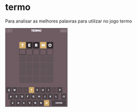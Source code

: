 # termo
Para analisar as melhores palavras para utilizar no jogo termo

<img src="https://raw.githubusercontent.com/andersonmdcanteli/termo/main/img/termo.PNG" alt="banner mostrando print do jogo termo" width="200px">
